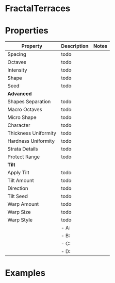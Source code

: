 # FractalTerraces


# Properties


| Property | Description | Notes | 
| -------- | ----------- | ----- |
| Spacing | todo | |
| Octaves | todo | |
| Intensity | todo | |
| Shape | todo | |
| Seed | todo | |
| **Advanced** |  | | 
| Shapes Separation | todo | |
| Macro Octaves | todo | |
| Micro Shape | todo | |
| Character | todo | |
| Thickness Uniformity | todo | |
| Hardness Uniformity | todo | |
| Strata Details | todo | |
| Protect Range | todo | |
| **Tilt** |  | | 
| Apply Tilt | todo | |
| Tilt Amount | todo | |
| Direction | todo | |
| Tilt Seed | todo | |
| Warp Amount | todo | |
| Warp Size | todo | |
| Warp Style | todo | |
| | - A: <desc> | |
| | - B: <desc> | |
| | - C: <desc> | |
| | - D: <desc> | |




# Examples
